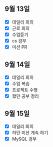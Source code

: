 ## 9월 13일

- [x] 데일리 회의
- [x] 근로 회의
- [x] 수업듣기
- [x] cs 겅부
- [x] 미션 PR

## 9월 14일

- [x] 데일리 회의
- [x] 수업 복습
- [x] 프로젝트 수행
- [x] 했던 공부 정리

## 9월 15일

- [x] 데일리 회의
- [x] 하던 미션 계속 하기 
- [x] MySQL 겅부

